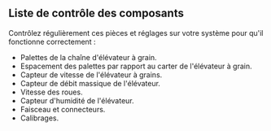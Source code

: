 Liste de contrôle des
composants
------------------------------------------
Contrôlez régulièrement ces pièces et réglages sur votre système pour qu'il fonctionne correctement :

- Palettes de la chaîne d'élévateur à grain. 
- Espacement des palettes par rapport au carter de l'élévateur à grain. 
- Capteur de vitesse de l'élévateur à grains. 
- Capteur de débit massique de l'élévateur. 
- Vitesse des roues. 
- Capteur d'humidité de l'élévateur. 
- Faisceau et connecteurs. 
- Calibrages.